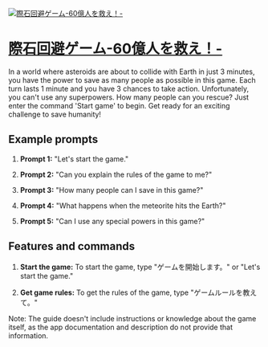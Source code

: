 [![際石回避ゲーム-60億人を救え！-](https://files.oaiusercontent.com/file-XDwLfzUjU7msh4q6nJTV7hUH?se=2123-10-19T04%3A55%3A58Z&sp=r&sv=2021-08-06&sr=b&rscc=max-age%3D31536000%2C%20immutable&rscd=attachment%3B%20filename%3Dcc058a6c-ebe2-4102-b094-3392b7899f4f.png&sig=OWVnQ710AXjMQ71UQfxAFmEwD9JRpEMiJ7ooHlQJShM%3D)](https://chat.openai.com/g/g-uOULoO9w5-ji-shi-hui-bi-gemu-60yi-ren-wojiu-e)

# [際石回避ゲーム-60億人を救え！-](https://chat.openai.com/g/g-uOULoO9w5-ji-shi-hui-bi-gemu-60yi-ren-wojiu-e)

In a world where asteroids are about to collide with Earth in just 3 minutes, you have the power to save as many people as possible in this game. Each turn lasts 1 minute and you have 3 chances to take action. Unfortunately, you can't use any superpowers. How many people can you rescue? Just enter the command 'Start game' to begin. Get ready for an exciting challenge to save humanity!

## Example prompts

1. **Prompt 1:** "Let's start the game."

2. **Prompt 2:** "Can you explain the rules of the game to me?"

3. **Prompt 3:** "How many people can I save in this game?"

4. **Prompt 4:** "What happens when the meteorite hits the Earth?"

5. **Prompt 5:** "Can I use any special powers in this game?"

## Features and commands

1. **Start the game:** To start the game, type "ゲームを開始します。" or "Let's start the game."

2. **Get game rules:** To get the rules of the game, type "ゲームルールを教えて。"

Note: The guide doesn't include instructions or knowledge about the game itself, as the app documentation and description do not provide that information.